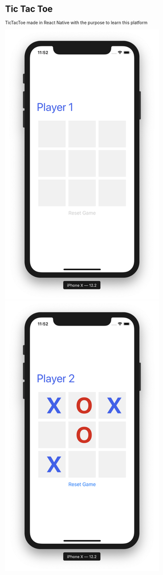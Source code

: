 # Tic Tac Toe

TicTacToe made in React Native with the purpose to learn this platform

![Alt screenshot1](res/images/screenshot1.png)
![Alt screenshot2](res/images/screenshot2.png)
